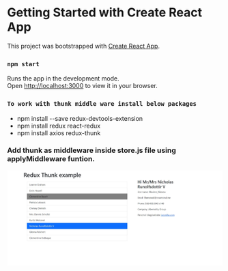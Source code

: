 # Getting Started with Create React App

This project was bootstrapped with [Create React App](https://github.com/facebook/create-react-app).

### `npm start`

Runs the app in the development mode.\
Open [http://localhost:3000](http://localhost:3000) to view it in your browser.

### `To work with thunk middle ware install below packages `

- npm install --save redux-devtools-extension
- npm install redux react-redux
- npm install axios redux-thunk

### Add thunk as middleware inside store.js file using applyMiddleware funtion.

![Redux Thunk Example view](https://github.com/SpringSrikanth/ReactJS/blob/main/react-redux-first-app-redux-thunk-middleware/public/assets/example_view.JPG?raw=true)
